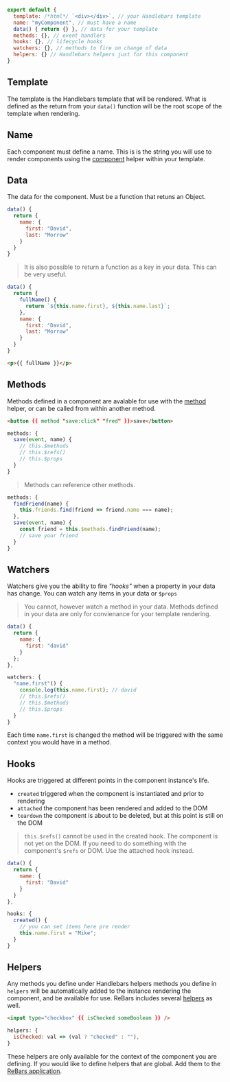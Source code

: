 

```javascript
export default {
  template: /*html*/ `<div></div>`, // your Handlebars template
  name: "myComponent", // must have a name
  data() { return {} }, // data for your template
  methods: {}, // event handlers
  hooks: {}, // lifecycle hooks
  watchers: {}, // methods to fire on change of data
  helpers: {} // Handlebars helpers just for this component
}
```

## Template
The template is the Handlebars template that will be rendered. What is defined as the return from your `data()` function will be the root scope of the template when rendering.

## Name
Each component must define a name. This is is the string you will use to render components using the [component](helpers.html#the-component-helper) helper within your template.

## Data
The data for the component. Must be a function that retuns an Object.

```javascript
data() {
  return {
    name: {
      first: "David",
      last: "Morrow"
    }
  }
}
```

> It is also possible to return a function as a key in your data. This can be very useful.

```javascript
data() {
  return {
    fullName() {
      return `${this.name.first}, ${this.name.last}`;
    },
    name: {
      first: "David",
      last: "Morrow"
    }
  }
}
```
```html
<p>{{ fullName }}</p>
```

## Methods
Methods defined in a component are avalable for use with the [method](helpers.html#method) helper, or can be called from within another method.

```html
<button {{ method "save:click" "fred" }}>save</button>
```

```javascript
methods: {
  save(event, name) {
    // this.$methods
    // this.$refs()
    // this.$props
  }
}
```

> Methods can reference other methods.

```javascript
methods: {
  findFriend(name) {
    this.friends.find(friend => friend.name === name);
  },
  save(event, name) {
    const friend = this.$methods.findFriend(name);
    // save your friend
  }
}
```

## Watchers

Watchers give you the ability to fire _"hooks"_ when a property in your data has change. You can watch any items in  your data or `$props`

> You cannot, however watch a method in your data. Methods defined in your data are only for convienance for your template rendering.

```javascript
data() {
  return {
    name: {
      first: "david"
    }
  };
},

watchers: {
  "name.first"() {
    console.log(this.name.first); // david
    // this.$refs()
    // this.$methods
    // this.$props
  }
}
```

Each time `name.first` is changed the method will be triggered with the same context you would have in a method.

## Hooks

Hooks are triggered at different points in the component instance's life.

- `created` triggered when the component is instantiated and prior to rendering
- `attached` the component has been rendered and added to the DOM
- `teardown` the component is about to be deleted, but at this point is still on the DOM

> `this.$refs()` cannot be used in the created hook. The component is not yet on the DOM. If you need to do something with the component's `$refs` or DOM. Use the attached hook instead.


```javascript
data() {
  return {
    name: {
      first: "David"
    }
  }
},

hooks: {
  created() {
    // you can set items here pre render
    this.name.first = "Mike";
  }
}
```

## Helpers

Any methods you define under Handlebars helpers methods you define in `helpers` will be automatically added to the instance rendering the component, and be available for use. ReBars includes several [helpers](helpers.html) as well.

```html
<input type="checkbox" {{ isChecked someBoolean }} />
```
```javascript
helpers: {
  isChecked: val => (val ? "checked" : ""),
}
```

These helpers are only available for the context of the component you are defining. If you would like to define helpers that are global. Add them to the [ReBars application](application.html).
